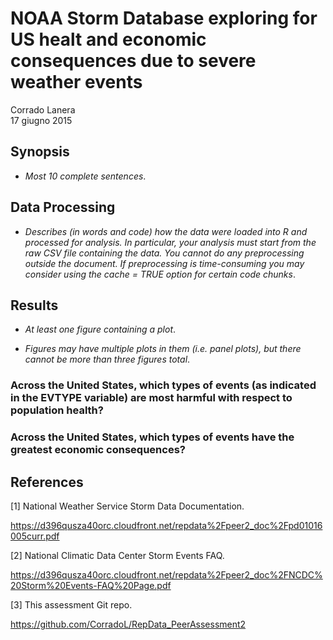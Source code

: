 # NOAA Storm Database exploring for US healt and economic consequences due to severe weather events
Corrado Lanera  
17 giugno 2015  

## Synopsis

* _Most 10 complete sentences_.


## Data Processing

* _Describes (in words and code) how the data were loaded into R and processed for analysis. In particular, your analysis must start from the raw CSV file containing the data. You cannot do any preprocessing outside the document. If preprocessing is time-consuming you may consider using the cache = TRUE option for certain code chunks_.


## Results


* _At least one figure containing a plot_.

* _Figures may have multiple plots in them (i.e. panel plots), but there cannot be more than three figures total_.


### Across the United States, which types of events (as indicated in the EVTYPE variable) are most harmful with respect to population health?

### Across the United States, which types of events have the greatest economic consequences?



## References

[1] National Weather Service Storm Data Documentation.

https://d396qusza40orc.cloudfront.net/repdata%2Fpeer2_doc%2Fpd01016005curr.pdf

[2] National Climatic Data Center Storm Events FAQ.

https://d396qusza40orc.cloudfront.net/repdata%2Fpeer2_doc%2FNCDC%20Storm%20Events-FAQ%20Page.pdf

[3] This assessment Git repo.

https://github.com/CorradoL/RepData_PeerAssessment2
